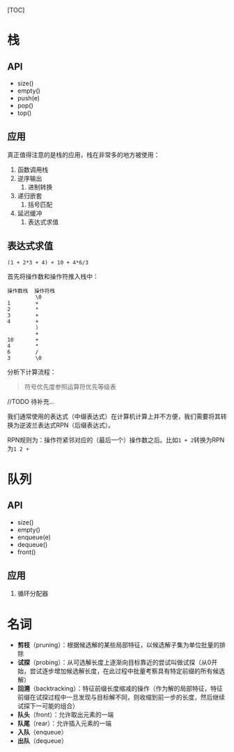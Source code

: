 [TOC]

# 栈
## API
- size()
- empty()
- push(e)
- pop()
- top()

## 应用
真正值得注意的是栈的应用，栈在非常多的地方被使用：
1. 函数调用栈
2. 逆序输出
   1. 进制转换
3. 递归嵌套
   1. 括号匹配
4. 延迟缓冲
   1. 表达式求值

## 表达式求值
`(1 + 2*3 + 4) + 10 + 4*6/3`

首先将操作数和操作符推入栈中：
```
操作数栈  操作符栈
         \0
1        +
2        *
3        +
4        +
         )
         +
10       +
4        *
6        /
3        \0
```

分析下计算流程：
> 符号优先度参照运算符优先等级表

//TODO 待补充...

我们通常使用的表达式（中缀表达式）在计算机计算上并不方便，我们需要将其转换为逆波兰表达式RPN（后缀表达式）。

RPN规则为：操作符紧邻对应的（最后一个）操作数之后。比如`1 + 2`转换为RPN为`1 2 +`

# 队列
## API
- size()
- empty()
- enqueue(e)
- dequeue()
- front()

## 应用
1. 循环分配器

# 名词
- **剪枝**（pruning）：根据候选解的某些局部特征，以候选解子集为单位批量的排除
- **试探**（probing）：从可选解长度上逐渐向目标靠近的尝试叫做试探（从0开始，尝试逐步增加候选解长度，在此过程中批量考察具有特定前缀的所有候选解）
- **回溯**（backtracking）：特征前缀长度缩减的操作（作为解的局部特征，特征前缀在试探过程中一旦发现与目标解不同，则收缩到前一步的长度，然后继续试探下一可能的组合）
- **队头**（front）：允许取出元素的一端
- **队尾**（rear）：允许插入元素的一端
- **入队**（enqueue）
- **出队**（dequeue）